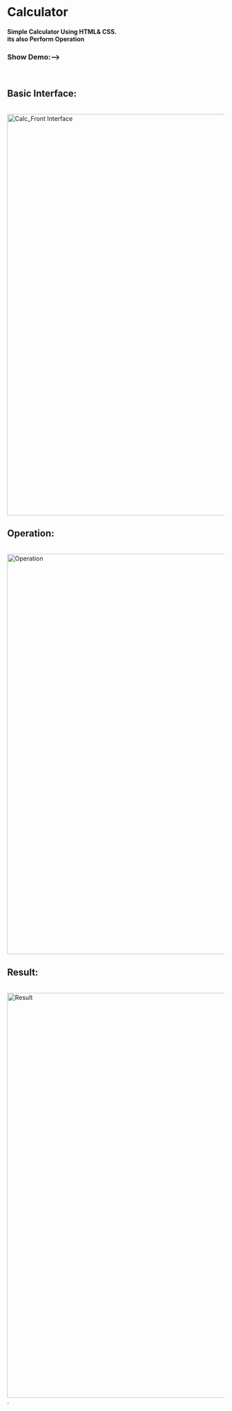 # Calculator<br>
<h4>Simple Calculator Using HTML& CSS.<br>its also Perform Operation</h4>

<h3>Show Demo:--></h3><br>
<h2>Basic Interface:</h2><br>
<img width="928" alt="Calc_Front Interface" src="https://github.com/user-attachments/assets/51b04dcf-e668-4324-9705-20d171919ef3"><br>

<h2>Operation:</h2><br>
<img width="926" alt="Operation" src="https://github.com/user-attachments/assets/7df2527e-be7c-4aa8-baa2-d6138001e14d"><br>

<h2>Result:</h2><br>
<img width="936" alt="Result" src="https://github.com/user-attachments/assets/83578f29-f548-4ab2-a1d1-ff6270691f24">.



